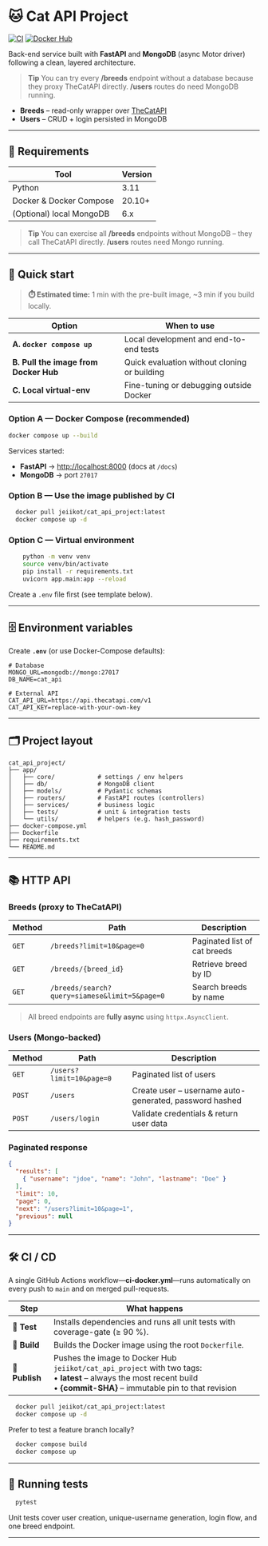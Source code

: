 # 🐱 Cat API Project

[![CI](https://github.com/jeiikot/cat_api_project/actions/workflows/ci-docker.yml/badge.svg)](https://github.com/jeiikot/cat_api_project/actions/workflows/ci-docker.yml)
[![Docker Hub](https://img.shields.io/docker/pulls/jeiikot/cat_api_project)](https://hub.docker.com/r/jeiikot/cat_api_project)


Back-end service built with **FastAPI** and **MongoDB** (async Motor driver) following a clean, layered architecture.
> **Tip** You can try every **/breeds** endpoint without a database because they proxy TheCatAPI directly. **/users** routes do need MongoDB running.


* **Breeds** – read-only wrapper over [TheCatAPI](https://thecatapi.com)  
* **Users**  – CRUD + login persisted in MongoDB

---

## 🔧 Requirements

| Tool | Version |
|------|---------|
| Python | 3.11 |
| Docker & Docker Compose | 20.10+ |
| (Optional) local MongoDB | 6.x |

> **Tip** You can exercise all **/breeds** endpoints without MongoDB – they call TheCatAPI directly. **/users** routes need Mongo running.

---

## 🚀 Quick start


> **⏱️ Estimated time:** 1 min with the pre-built image, ~3 min if you build locally.

| Option | When to use |
|--------|-------------|
| **A. `docker compose up`** | Local development and end-to-end tests |
| **B. Pull the image from Docker Hub** | Quick evaluation without cloning or building |
| **C. Local virtual-env** | Fine-tuning or debugging outside Docker |



### Option A — Docker Compose (recommended)

```bash
docker compose up --build
```

Services started:

* **FastAPI** → <http://localhost:8000>  (docs at `/docs`)  
* **MongoDB**   → port `27017`

### Option B — Use the image published by CI

```bash
  docker pull jeiikot/cat_api_project:latest
  docker compose up -d
```

### Option C — Virtual environment

```bash
    python -m venv venv
    source venv/bin/activate       
    pip install -r requirements.txt
    uvicorn app.main:app --reload
```

Create a `.env` file first (see template below).

---

## 🗄️ Environment variables

Create **`.env`** (or use Docker-Compose defaults):

```env
# Database
MONGO_URL=mongodb://mongo:27017
DB_NAME=cat_api

# External API
CAT_API_URL=https://api.thecatapi.com/v1
CAT_API_KEY=replace-with-your-own-key
```

---

## 🗂️ Project layout

```
cat_api_project/
├── app/
│   ├── core/            # settings / env helpers
│   ├── db/              # MongoDB client
│   ├── models/          # Pydantic schemas
│   ├── routers/         # FastAPI routes (controllers)
│   ├── services/        # business logic
│   ├── tests/           # unit & integration tests
│   └── utils/           # helpers (e.g. hash_password)
├── docker-compose.yml
├── Dockerfile
├── requirements.txt
└── README.md
```

---

## 📚 HTTP API

### Breeds (proxy to TheCatAPI)

| Method | Path | Description |
|--------|------|-------------|
| `GET`  | `/breeds?limit=10&page=0` | Paginated list of cat breeds |
| `GET`  | `/breeds/{breed_id}` | Retrieve breed by ID |
| `GET`  | `/breeds/search?query=siamese&limit=5&page=0` | Search breeds by name |

> All breed endpoints are **fully async** using `httpx.AsyncClient`.

### Users (Mongo-backed)

| Method | Path | Description |
|--------|------|-------------|
| `GET`  | `/users?limit=10&page=0` | Paginated list of users |
| `POST` | `/users` | Create user – username auto-generated, password hashed |
| `POST` | `/users/login` | Validate credentials & return user data |

### Paginated response

```json
{
  "results": [
    { "username": "jdoe", "name": "John", "lastname": "Doe" }
  ],
  "limit": 10,
  "page": 0,
  "next": "/users?limit=10&page=1",
  "previous": null
}
```

---
## 🛠️ CI / CD 

A single GitHub Actions workflow—**ci-docker.yml**—runs automatically on every push to `main` and on merged pull-requests.

| Step | What happens |
|------|--------------|
| 🧪 **Test** | Installs dependencies and runs all unit tests with coverage-gate (≥ 90 %). |
| 🐳 **Build** | Builds the Docker image using the root `Dockerfile`. |
| 🚀 **Publish** | Pushes the image to Docker Hub `jeiikot/cat_api_project` with two tags:<br>• **latest** – always the most recent build<br>• **{commit-SHA}** – immutable pin to that revision |

```bash
  docker pull jeiikot/cat_api_project:latest
  docker compose up -d
```

Prefer to test a feature branch locally?

```bash
  docker compose build
  docker compose up
```
---

## 🧪 Running tests

```bash
  pytest
```

Unit tests cover user creation, unique-username generation, login flow, and one breed endpoint.

---
